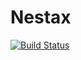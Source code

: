 # Nestax

[![Build Status](https://github.com/carmaza/Nestax.jl/actions/workflows/CI.yml/badge.svg?branch=master)](https://github.com/carmaza/Nestax.jl/actions/workflows/CI.yml?query=branch%3Amaster)